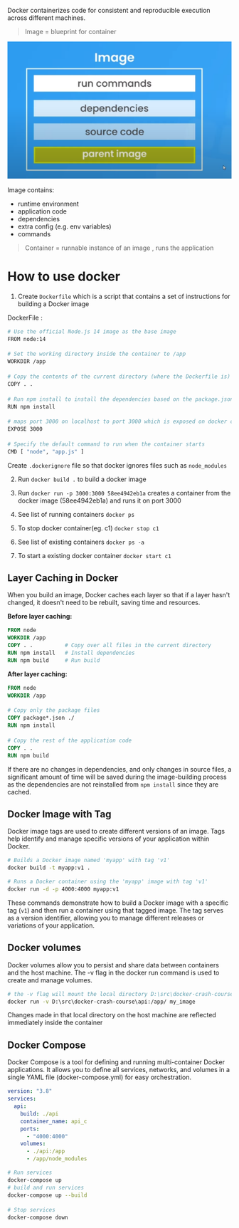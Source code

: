 Docker containerizes code for consistent and reproducible execution across different machines.

> Image = blueprint for container

![Docker Image layers](docker-image-layers.png)

Image contains:

- runtime environment
- application code
- dependencies
- extra config (e.g. env variables)
- commands

> Container = runnable instance of an image , runs the application

# How to use docker

1. Create `Dockerfile` which is a script that contains a set of instructions for building a Docker image

DockerFile :

```bash
# Use the official Node.js 14 image as the base image
FROM node:14

# Set the working directory inside the container to /app
WORKDIR /app

# Copy the contents of the current directory (where the Dockerfile is) into /app in the container
COPY . .

# Run npm install to install the dependencies based on the package.json file
RUN npm install

# maps port 3000 on localhost to port 3000 which is exposed on docker container
EXPOSE 3000

# Specify the default command to run when the container starts
CMD [ "node", "app.js" ]
```

Create `.dockerignore` file so that docker ignores files such as `node_modules`

2. Run `docker build .` to build a docker image

3. Run `docker run -p 3000:3000 58ee4942eb1a` creates a container from the docker image (58ee4942eb1a) and runs it on port 3000

4. See list of running containers `docker ps`

5. To stop docker container(eg. c1) `docker stop c1`

6. See list of existing containers `docker ps -a`

7. To start a existing docker container `docker start c1`

## Layer Caching in Docker

When you build an image, Docker caches each layer so that if a layer hasn't changed, it doesn't need to be rebuilt, saving time and resources.

**Before layer caching:**

```Dockerfile
FROM node
WORKDIR /app
COPY . .          # Copy over all files in the current directory
RUN npm install   # Install dependencies
RUN npm build     # Run build
```

**After layer caching:**

```Dockerfile
FROM node
WORKDIR /app

# Copy only the package files
COPY package*.json ./
RUN npm install

# Copy the rest of the application code
COPY . .
RUN npm build
```

If there are no changes in dependencies, and only changes in source files, a significant amount of time will be saved during the image-building process as the dependencies are not reinstalled from `npm install` since they are cached.

## Docker Image with Tag

Docker image tags are used to create different versions of an image. Tags help identify and manage specific versions of your application within Docker.

```bash
# Builds a Docker image named 'myapp' with tag 'v1'
docker build -t myapp:v1 .
```

```bash
# Runs a Docker container using the 'myapp' image with tag 'v1'
docker run -d -p 4000:4000 myapp:v1
```

These commands demonstrate how to build a Docker image with a specific tag (`v1`) and then run a container using that tagged image. The tag serves as a version identifier, allowing you to manage different releases or variations of your application.

## Docker volumes

Docker volumes allow you to persist and share data between containers and the host machine. The -v flag in the docker run command is used to create and manage volumes.

```bash
# the -v flag will mount the local directory D:\src\docker-crash-course\api to the /app/ directory inside the container
docker run -v D:\src\docker-crash-course\api:/app/ my_image
```

Changes made in that local directory on the host machine are reflected immediately inside the container

## Docker Compose

Docker Compose is a tool for defining and running multi-container Docker applications. It allows you to define all services, networks, and volumes in a single YAML file (docker-compose.yml) for easy orchestration.

```yaml
version: "3.8"
services:
  api:
    build: ./api
    container_name: api_c
    ports:
      - "4000:4000"
    volumes:
      - ./api:/app
      - /app/node_modules
```

```bash
# Run services
docker-compose up
# build and run services
docker-compose up --build

# Stop services
docker-compose down
```
